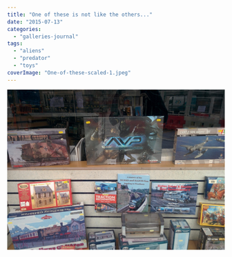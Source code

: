 ```yaml
---
title: "One of these is not like the others..."
date: "2015-07-13"
categories: 
  - "galleries-journal"
tags: 
  - "aliens"
  - "predator"
  - "toys"
coverImage: "One-of-these-scaled-1.jpeg"
---
```


[![](images/One-of-these-scaled-1.jpeg)](https://davidpeach.co.uk/wp-content/uploads/2023/05/One-of-these-scaled-1.jpeg)
